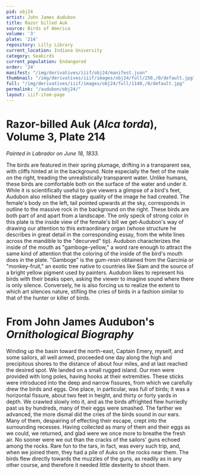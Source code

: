 ```yaml
---
pid: obj24
artist: John James Audubon
title: Razor billed Auk
source: Birds of America
volume: '3'
plate: '214'
repository: Lilly Library
current_location: Indiana University
category: Seabirds
current_population: Endangered
order: '24'
manifest: "/img/derivatives/iiif/obj24/manifest.json"
thumbnail: "/img/derivatives/iiif/images/obj24/full/250,/0/default.jpg"
full: "/img/derivatives/iiif/images/obj24/full/1140,/0/default.jpg"
permalink: "/audubon/obj24/"
layout: iiif-item-page
---
```


# Razor-billed Auk (_Alca torda_), Volume 3, Plate 214

_Painted in Labrador on June 18, 1833._

The birds are featured in their spring plumage, drifting in a transparent sea, with cliffs hinted at in the background. Note especially the feet of the male on the right, treading the unrealistically transparent water. Unlike humans, these birds are comfortable both on the surface of the water and under it. While it is scientifically useful to give viewers a glimpse of a bird's feet, Audubon also relished the stagey quality of the image he had created. The female's body on the left, tail pointed upwards at the sky, corresponds in outline to the massive rock in the background on the right. These birds are both part of and apart from a landscape. The only speck of strong color in this plate is the inside view of the female's bill we get-Audubon's way of drawing our attention to this extraordinary organ (whose structure he describes in great detail in the corresponding essay, from the white lines across the mandible to the "decurved" tip). Audubon characterizes the inside of the mouth as "gamboge-yellow," a word rare enough to attract the same kind of attention that the coloring of the inside of the bird's mouth does in the plate. "Gamboge" is the gum-resin obtained from the Garcinia or "monkey-fruit," an exotic tree native to countries like Siam and the source of a bright yellow pigment used by painters. Audubon likes to represent his birds with their beaks open, asking the viewer to imagine sound where there is only silence. Conversely, he is also forcing us to realize the extent to which art silences nature, stifling the cries of birds in a fashion similar to that of the hunter or killer of birds.

# From John James Audubon's _Ornithological Biography_

Winding up the basin toward the north-east, Captain Emery, myself, and some sailors, all well armed, proceeded one day along the high and precipitous shores to the distance of about four miles, and at last reached the desired spot. We landed on a small rugged island. Our men were provided with long poles, having hooks at their extremities. These sticks were introduced into the deep and narrow fissures, from which we carefully drew the birds and eggs. One place, in particular, was full of birds; it was a horizontal fissure, about two feet in height, and thirty or forty yards in depth. We crawled slowly into it, and as the birds affrighted flew hurriedly past us by hundreds, many of their eggs were smashed. The farther we advanced, the more dismal did the cries of the birds sound in our ears. Many of them, despairing of effecting their escape, crept into the surrounding recesses. Having collected as many of them and their eggs as we could, we returned, and glad were we once more to breathe the fresh air. No sooner were we out than the cracks of the sailors' guns echoed among the rocks. Rare fun to the tars, in fact, was every such trip, and, when we joined them, they had a pile of Auks on the rocks near them. The birds flew directly towards the muzzles of the guns, as readily as in any other course, and therefore it needed little dexterity to shoot them.
